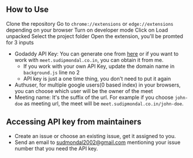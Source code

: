 ## How to Use

Clone the repository
Go to `chrome://extensions` or `edge://extensions` depending on your browser
Turn on developer mode
Click on Load unpacked
Select the project folder
Open the extension, you'll be promted for 3 inputs
  - Godaddy API Key: You can generate one from [here](https://urlforwarding.api.godaddy.com/docs#/api-key/generateApiKey) or if you want to work with `meet.sudipmondal.co.in`, you can obtain it from me.
    - If you work with your own API Key, update the domain name in `background.js` line no 2
    - API key is just a one time thing, you don't need to put it again
  - Authuser, for multiple google users(0 based index) in your browsers, you can choose which user will be the owner of the meet
  - Meeting name: It's the suffix of the url. For example if you choose `john-doe` as meeting url, the meet will be `meet.sudipmondal.co.in/john-doe`.

## Accessing API key from maintainers
- Create an issue or choose an existing issue, get it assigned to you.
- Send an email to sudmondal2002@gmail.com mentioning your issue number that you need the API key.

